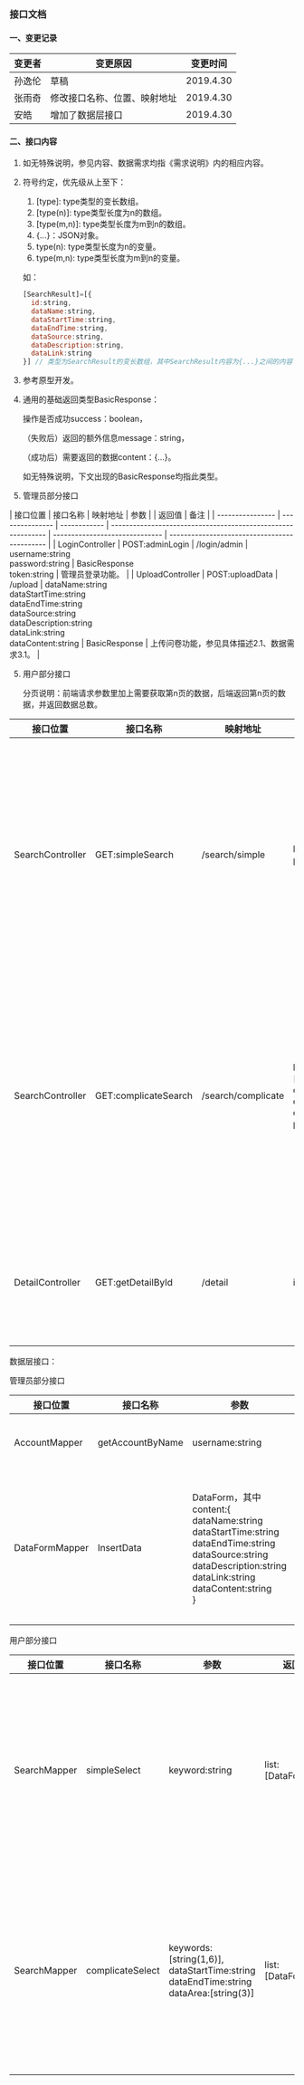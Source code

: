 ### 接口文档

#### 一、变更记录

| 变更者 | 变更原因                     | 变更时间  |
| ------ | ---------------------------- | --------- |
| 孙逸伦 | 草稿                         | 2019.4.30 |
| 张雨奇 | 修改接口名称、位置、映射地址 | 2019.4.30 |
| 安皓   | 增加了数据层接口             | 2019.4.30 |

#### 二、接口内容

1. 如无特殊说明，参见内容、数据需求均指《需求说明》内的相应内容。

2. 符号约定，优先级从上至下：

   1. \[type\]: type类型的变长数组。
   2. \[type(n)\]: type类型长度为n的数组。
   3. \[type(m,n)\]: type类型长度为m到n的数组。
   4. {...}：JSON对象。
   5. type(n): type类型长度为n的变量。
   6. type(m,n): type类型长度为m到n的变量。

   如：

   ```javascript
   [SearchResult]=[{
     id:string,
     dataName:string,
     dataStartTime:string,
     dataEndTime:string,
     dataSource:string,
     dataDescription:string,
     dataLink:string
   }] // 类型为SearchResult的变长数组，其中SearchResult内容为{...}之间的内容
   ```

3. 参考原型开发。

4. 通用的基础返回类型BasicResponse：

   操作是否成功success：boolean，

   （失败后）返回的额外信息message：string，

   （成功后）需要返回的数据content：{...}。

   如无特殊说明，下文出现的BasicResponse均指此类型。

5. 管理员部分接口

| 接口位置         | 接口名称        | 映射地址     | 参数   |                                                      | 返回值                         | 备注                                         |
| ---------------- | --------------- | ------------ | ------------------------------------------------------------ | ------------------------------ | -------------------------------------------- |
| LoginController  | POST:adminLogin | /login/admin | username:string<br/>password:string                          | BasicResponse<br/>token:string | 管理员登录功能。                             |
| UploadController | POST:uploadData | /upload      | dataName:string<br/>dataStartTime:string<br/>dataEndTime:string<br/>dataSource:string<br/>dataDescription:string<br/>dataLink:string<br/>dataContent:string | BasicResponse                  | 上传问卷功能，参见具体描述2.1、数据需求3.1。 |

5. 用户部分接口

   分页说明：前端请求参数里加上需要获取第n页的数据，后端返回第n页的数据，并返回数据总数。

| 接口位置         | 接口名称             | 映射地址           | 参数                                                         | 返回值                                                       | 备注                                                         |
| ---------------- | -------------------- | ------------------ | ------------------------------------------------------------ | ------------------------------------------------------------ | ------------------------------------------------------------ |
| SearchController | GET:simpleSearch     | /search/simple     | keyword:string<br/>page:int                                  | BasicResponse，其中content:{<br/>list:[SearchResult(5)],<br/>total:int<br/>} | 简单搜索功能，参见具体描述2.2.1、数据需求3.2。需要实现分页功能。目前暂定一页5条搜索结果。 |
| SearchController | GET:complicateSearch | /search/complicate | keywords:[string(1,6)],<br/>dataStartTime:string<br/>dataEndTime:string<br/>dataArea:[string(3)]<br/>page:int | BasicResponse，其中content:{<br/>list:[SearchResult(5)],<br/>total:int<br/>} | 高级搜索功能，参见具体描述2.2.2、数据需求3.2、3.3。需要实现分页功能。目前暂定一页5条搜索结果。 |
| DetailController | GET:getDetailById    | /detail            | id:string                                                    | BasicResponse，其中content:{<br/>result:SearchResult,<br/>keywords:[string(1,6)] | 查看数据详情功能，参见具体描述2.3、数据需求3.4。             |

数据层接口：

管理员部分接口  

| 接口位置       | 接口名称         | 参数                                                         | 返回值     | 备注                                         |
| -------------- | ---------------- | ------------------------------------------------------------ | ---------- | -------------------------------------------- |
| AccountMapper  | getAccountByName | username:string                                              | user:user  | 管理员登录功能。                             |
| DataFormMapper | InsertData       | DataForm，其中content:{<br/>dataName:string<br/>dataStartTime:string<br/>dataEndTime:string<br/>dataSource:string<br/>dataDescription:string<br/>dataLink:string<br/>dataContent:string<br/>} | Result:int | 上传问卷功能，参见具体描述2.1、数据需求3.1。 |

用户部分接口  

| 接口位置     | 接口名称         | 参数                                                         | 返回值              | 备注                                                         |  
| ------------ | ---------------- | ------------------------------------------------------------ | ------------------- | ------------------------------------------------------------ |  
| SearchMapper | simpleSelect     | keyword:string                                               | list:[DataForm(n)]  | 简单搜索功能，参见具体描述2.2.1、数据需求3.2。返回全部检索数据，已经排序 |
| SearchMapper | complicateSelect | keywords:[string(1,6)],<br/>dataStartTime:string<br/>dataEndTime:string<br/>dataArea:[string(3)]<br/> | list:[DataForm(n)], | 高级搜索功能，参见具体描述2.2.2、数据需求3.2、3.3。返回全部检索数据，已经排序 |